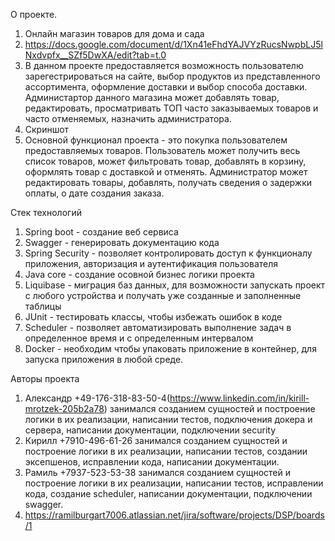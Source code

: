 О проекте.
1. Онлайн магазин товаров для дома и сада
2. https://docs.google.com/document/d/1Xn41eFhdYAJVYzRucsNwpbLJ5lNxdvpfx__SZf5DwXA/edit?tab=t.0
3. В данном проекте предоставляется возможность пользователю зарегестрироваться на сайте, 
выбор продуктов из представленного ассортимента, оформление доставки и выбор способа доставки. Администартор данного
магазина может добавлять товар, редактировать, просматривать ТОП часто заказываемых
товаров и часто отменяемых, назначить администратора. 
4. Скриншот
5. Основной функционал проекта - это покупка пользователем предоставляемых товаров. Пользователь может получить весь
список товаров, может фильтровать товар, добавлять в корзину, оформлять товар с доставкой и отменять. Администратор
может редактировать товары, добавлять, получать сведения о задержки оплаты, о дате создания заказа.

Стек технологий
1. Spring boot - создание веб сервиса
2. Swagger - генерировать документацию кода
3. Spring Security - позволяет контролировать доступ к функционалу приложения, авторизация и 
аутентификация пользователя
4. Java core - создание осовной бизнес логики проекта
5. Liquibase - миграция баз данных, для возможности запускать проект с любого устройства и получать уже созданные
и заполненные таблицы
6. JUnit - тестировать классы, чтобы избежать ошибок в коде
7. Scheduler - позволяет автоматизировать выполнение задач в определенное время и с определенным интервалом
8. Docker - необходим чтобы упаковать приложение в контейнер, для запуска приложения в любой среде.

Авторы проекта
1. Александр +49-176-318-83-50-4(https://www.linkedin.com/in/kirill-mrotzek-205b2a78) 
занимался созданием сущностей и построение логики в их реализации, написании тестов, 
подключения докера и сервера, написании документации, подключении security
2. Кирилл +7910-496-61-26 занимался созданием сущностей и построение логики в их реализации, написании тестов,
создании эксепшенов, исправлении кода, написании документации.
3. Рамиль +7937-523-53-38 занимался созданием сущностей и построение логики в их реализации, написании тестов,
исправлении кода, создание scheduler, написании документации, подключении swagger.
4. https://ramilburgart7006.atlassian.net/jira/software/projects/DSP/boards/1

